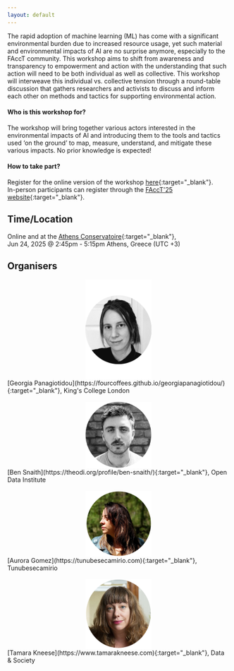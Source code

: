 ```yaml
---
layout: default
---
```


The rapid adoption of machine learning (ML) has come with a significant environmental burden due to increased resource usage, yet such material and environmental impacts of AI are no surprise anymore, especially to the FAccT community. This workshop aims to shift from awareness and transparency to empowerment and action with the understanding that such action will need to be both individual as well as collective. This workshop will interweave this individual vs. collective tension through a round-table discussion that gathers researchers and activists to discuss and inform each other on methods and tactics for supporting environmental action.  

#### Who is this workshop for?

The workshop will bring together various actors interested in the environmental impacts of AI and introducing them to the tools and tactics used ‘on the ground’ to map, measure, understand, and mitigate these various impacts. No prior knowledge is expected! 

#### How to take part?

Register for the online version of the workshop [here](){:target="_blank"}.
<br>
In-person participants can register through the [FAccT'25 website](https://facctconference.org){:target="_blank"}.

## Time/Location
Online and at the [Athens Conservatoire](https://www.athensconservatoire.gr/){:target="_blank"},
<br>
Jun 24, 2025 @ 2:45pm - 5:15pm Athens, Greece (UTC +3)

## Organisers 
<img src="assets/css/georgia2.png" alt="Georgia's Photo" width="150" style="display: block; margin: auto;"/>
[Georgia Panagiotidou](https://fourcoffees.github.io/georgiapanagiotidou/){:target="_blank"}, King's College London
<br>
<br>
<img src="assets/css/ben.png" alt="Ben's Photo" width="150" style="display: block; margin: auto;"/>
[Ben Snaith](https://theodi.org/profile/ben-snaith/){:target="_blank"}, Open Data Institute   

<br>
<br>
<img src="assets/css/tunebe.png" alt="Aurora's Photo" width="150" style="display: block; margin: auto;"/>
[Aurora Gomez](https://tunubesecamirio.com){:target="_blank"}, Tunubesecamirio  

<br>
<br>
<img src="assets/css/tkneese.png" alt="Tamara's Photo" width="150" style="display: block; margin: auto;"/>
[Tamara Kneese](https://www.tamarakneese.com){:target="_blank"}, Data & Society

<br>
<br>
